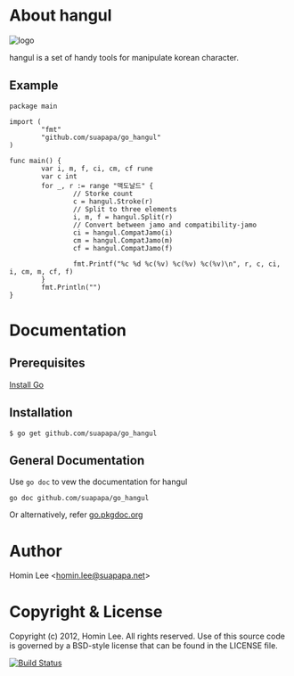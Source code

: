 
[install go]: http://golang.org/install.html "Install Go"

# About hangul

![logo](https://lh5.googleusercontent.com/-yblxhHfOiXw/UAzP9_3B0FI/AAAAAAAAA74/0nKCplLb9Ck/s615/IMG_20120723_131321-1.jpg)


hangul is a set of handy tools for manipulate korean character.

## Example

    package main

    import (
            "fmt"
            "github.com/suapapa/go_hangul"
    )

    func main() {
            var i, m, f, ci, cm, cf rune
            var c int
            for _, r := range "맥도날드" {
                    // Storke count
                    c = hangul.Stroke(r)
                    // Split to three elements
                    i, m, f = hangul.Split(r)
                    // Convert between jamo and compatibility-jamo
                    ci = hangul.CompatJamo(i)
                    cm = hangul.CompatJamo(m)
                    cf = hangul.CompatJamo(f)

                    fmt.Printf("%c %d %c(%v) %c(%v) %c(%v)\n", r, c, ci, i, cm, m, cf, f)
            }
            fmt.Println("")
    }

# Documentation

## Prerequisites

[Install Go][]

## Installation

    $ go get github.com/suapapa/go_hangul

## General Documentation

Use `go doc` to vew the documentation for hangul

    go doc github.com/suapapa/go_hangul

Or alternatively, refer [go.pkgdoc.org](http://go.pkgdoc.org/github.com/suapapa/go_hangul)


# Author

Homin Lee &lt;homin.lee@suapapa.net&gt;

# Copyright & License

Copyright (c) 2012, Homin Lee.
All rights reserved.
Use of this source code is governed by a BSD-style license that can be
found in the LICENSE file.

[![Build Status](https://travis-ci.org/suapapa/go_hangul.png?branch=master)](https://travis-ci.org/suapapa/go_hangul)
